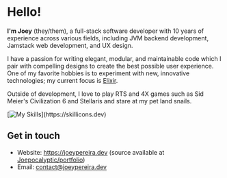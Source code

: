 # Hello!

**I'm Joey** (they/them), a full-stack software developer with 10 years of experience across various fields, including JVM backend development, Jamstack web development, and UX design.

I have a passion for writing elegant, modular, and maintainable code which I pair with compelling designs to create the best possible user experience. One of my favorite hobbies is
to experiment with new, innovative technologies; my current focus is [Elixir](https://elixir-lang.org).

Outside of development, I love to play RTS and 4X games such as Sid Meier's Civilization 6 and Stellaris and stare at my pet land snails.

[![My Skills]([https://skillicons.dev/icons?i=kotlin,java,ts,html,css,vue,nuxt,elixir?theme=dark](https://skillicons.dev/icons?i=kotlin,java,ts,html,css,tailwind,vue,nuxt,elixir,cs,supabase,linux,grafana,idea,ps,pr,ae,xd,?theme=dark))](https://skillicons.dev)

## Get in touch

- Website: https://joeypereira.dev (source available at [Joepocalyptic/portfolio](https://github.com/Joepocalyptic/portfolio))
- Email: [contact@joeypereira.dev](mailto:contact@joeypereira.dev)
